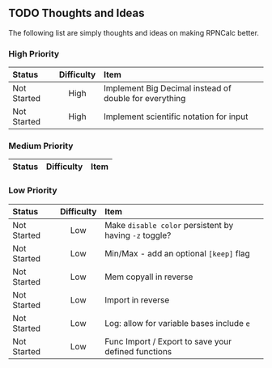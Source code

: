 ## TODO Thoughts and Ideas

The following list are simply thoughts and ideas on making RPNCalc better.

### High Priority
|Status|Difficulty|Item|
|:-----|:--------:|:---|
|Not Started|High|Implement Big Decimal instead of double for everything|
|Not Started|High|Implement scientific notation for input|


### Medium Priority
|Status|Difficulty|Item|
|:-----|:--------:|:---|


### Low Priority
|Status|Difficulty|Item|
|:-----|:--------:|:---|
|Not Started|Low|Make `disable color` persistent by having `-z` toggle?|
|Not Started|Low|Min/Max - add an optional `[keep]` flag|
|Not Started|Low|Mem copyall in reverse|
|Not Started|Low|Import in reverse|
|Not Started|Low|Log: allow for variable bases include `e`|
|Not Started|Low|Func Import / Export to save your defined functions|

